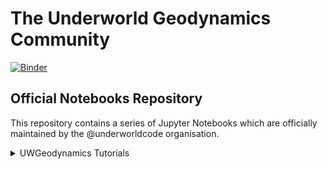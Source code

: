 # The Underworld Geodynamics Community

[![Binder](https://mybinder.org/badge_logo.svg)](https://mybinder.org/v2/gh/underworld-community/official/master)

## Official Notebooks Repository

This repository contains a series of Jupyter Notebooks which are officially maintained by the @underworldcode organisation.

<details>
<summary>UWGeodynamics Tutorials</summary>
<br>

[UWGeodynamics Tutorial 1](https://mybinder.org/v2/gh/underworld-community/official/master?filepath=UWGeo_tutorial1_RiftExtension%2FTutorial_1_ThermoMechanical_Model.ipynb)
(Thermo-mechanical model with pressure and temperature dependent, non-linear viscous-plastic rheologies)

</details>

